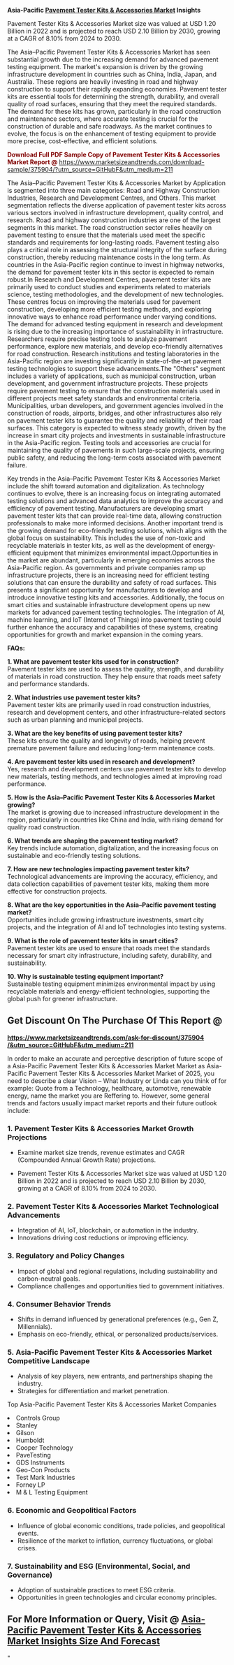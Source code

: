 <p><strong>Asia-Pacific&nbsp;<a href=""https://www.marketsizeandtrends.com/download-sample/375904/&amp;utm_source=GitHubF&amp;utm_medium=211"">Pavement Tester Kits & Accessories Market</a> Insights</strong></p><p>Pavement Tester Kits & Accessories Market size was valued at USD 1.20 Billion in 2022 and is projected to reach USD 2.10 Billion by 2030, growing at a CAGR of 8.10% from 2024 to 2030.</p><p><p>The Asia–Pacific Pavement Tester Kits & Accessories Market has seen substantial growth due to the increasing demand for advanced pavement testing equipment. The market's expansion is driven by the growing infrastructure development in countries such as China, India, Japan, and Australia. These regions are heavily investing in road and highway construction to support their rapidly expanding economies. Pavement tester kits are essential tools for determining the strength, durability, and overall quality of road surfaces, ensuring that they meet the required standards. The demand for these kits has grown, particularly in the road construction and maintenance sectors, where accurate testing is crucial for the construction of durable and safe roadways. As the market continues to evolve, the focus is on the enhancement of testing equipment to provide more precise, cost-effective, and efficient solutions. <p><strong><span style="color: #800000;">Download Full PDF Sample Copy of Pavement Tester Kits & Accessories Market Report @</span>&nbsp;</strong><a href="https://www.marketsizeandtrends.com/download-sample/375904/?utm_source=GitHubF&amp;utm_medium=211" target="_blank">https://www.marketsizeandtrends.com/download-sample/375904/?utm_source=GitHubF&amp;utm_medium=211</a></p></p><p>The Asia–Pacific Pavement Tester Kits & Accessories Market by Application is segmented into three main categories: Road and Highway Construction Industries, Research and Development Centres, and Others. This market segmentation reflects the diverse application of pavement tester kits across various sectors involved in infrastructure development, quality control, and research. Road and highway construction industries are one of the largest segments in this market. The road construction sector relies heavily on pavement testing to ensure that the materials used meet the specific standards and requirements for long-lasting roads. Pavement testing also plays a critical role in assessing the structural integrity of the surface during construction, thereby reducing maintenance costs in the long term. As countries in the Asia-Pacific region continue to invest in highway networks, the demand for pavement tester kits in this sector is expected to remain robust.In Research and Development Centres, pavement tester kits are primarily used to conduct studies and experiments related to materials science, testing methodologies, and the development of new technologies. These centres focus on improving the materials used for pavement construction, developing more efficient testing methods, and exploring innovative ways to enhance road performance under varying conditions. The demand for advanced testing equipment in research and development is rising due to the increasing importance of sustainability in infrastructure. Researchers require precise testing tools to analyze pavement performance, explore new materials, and develop eco-friendly alternatives for road construction. Research institutions and testing laboratories in the Asia-Pacific region are investing significantly in state-of-the-art pavement testing technologies to support these advancements.The "Others" segment includes a variety of applications, such as municipal construction, urban development, and government infrastructure projects. These projects require pavement testing to ensure that the construction materials used in different projects meet safety standards and environmental criteria. Municipalities, urban developers, and government agencies involved in the construction of roads, airports, bridges, and other infrastructures also rely on pavement tester kits to guarantee the quality and reliability of their road surfaces. This category is expected to witness steady growth, driven by the increase in smart city projects and investments in sustainable infrastructure in the Asia-Pacific region. Testing tools and accessories are crucial for maintaining the quality of pavements in such large-scale projects, ensuring public safety, and reducing the long-term costs associated with pavement failure.</p><p>Key trends in the Asia–Pacific Pavement Tester Kits & Accessories Market include the shift toward automation and digitalization. As technology continues to evolve, there is an increasing focus on integrating automated testing solutions and advanced data analytics to improve the accuracy and efficiency of pavement testing. Manufacturers are developing smart pavement tester kits that can provide real-time data, allowing construction professionals to make more informed decisions. Another important trend is the growing demand for eco-friendly testing solutions, which aligns with the global focus on sustainability. This includes the use of non-toxic and recyclable materials in tester kits, as well as the development of energy-efficient equipment that minimizes environmental impact.Opportunities in the market are abundant, particularly in emerging economies across the Asia-Pacific region. As governments and private companies ramp up infrastructure projects, there is an increasing need for efficient testing solutions that can ensure the durability and safety of road surfaces. This presents a significant opportunity for manufacturers to develop and introduce innovative testing kits and accessories. Additionally, the focus on smart cities and sustainable infrastructure development opens up new markets for advanced pavement testing technologies. The integration of AI, machine learning, and IoT (Internet of Things) into pavement testing could further enhance the accuracy and capabilities of these systems, creating opportunities for growth and market expansion in the coming years.</p><p><strong>FAQs:</strong></p><p><strong>1. What are pavement tester kits used for in construction?</strong><br>Pavement tester kits are used to assess the quality, strength, and durability of materials in road construction. They help ensure that roads meet safety and performance standards.</p><p><strong>2. What industries use pavement tester kits?</strong><br>Pavement tester kits are primarily used in road construction industries, research and development centers, and other infrastructure-related sectors such as urban planning and municipal projects.</p><p><strong>3. What are the key benefits of using pavement tester kits?</strong><br>These kits ensure the quality and longevity of roads, helping prevent premature pavement failure and reducing long-term maintenance costs.</p><p><strong>4. Are pavement tester kits used in research and development?</strong><br>Yes, research and development centers use pavement tester kits to develop new materials, testing methods, and technologies aimed at improving road performance.</p><p><strong>5. How is the Asia–Pacific Pavement Tester Kits & Accessories Market growing?</strong><br>The market is growing due to increased infrastructure development in the region, particularly in countries like China and India, with rising demand for quality road construction.</p><p><strong>6. What trends are shaping the pavement testing market?</strong><br>Key trends include automation, digitalization, and the increasing focus on sustainable and eco-friendly testing solutions.</p><p><strong>7. How are new technologies impacting pavement tester kits?</strong><br>Technological advancements are improving the accuracy, efficiency, and data collection capabilities of pavement tester kits, making them more effective for construction projects.</p><p><strong>8. What are the key opportunities in the Asia–Pacific pavement testing market?</strong><br>Opportunities include growing infrastructure investments, smart city projects, and the integration of AI and IoT technologies into testing systems.</p><p><strong>9. What is the role of pavement tester kits in smart cities?</strong><br>Pavement tester kits are used to ensure that roads meet the standards necessary for smart city infrastructure, including safety, durability, and sustainability.</p><p><strong>10. Why is sustainable testing equipment important?</strong><br>Sustainable testing equipment minimizes environmental impact by using recyclable materials and energy-efficient technologies, supporting the global push for greener infrastructure.</p></p><h2><strong>Get Discount On The Purchase Of This Report @&nbsp;</strong></h2><p><strong><a href=""https://www.marketsizeandtrends.com/ask-for-discount/375904/&amp;utm_source=GitHubF&amp;utm_medium=211"" target=""_blank"">https://www.marketsizeandtrends.com/ask-for-discount/375904<br />/&amp;utm_source=GitHubF&amp;utm_medium=211</a></strong></p><p>In order to make an accurate and perceptive description of future scope of a Asia-Pacific&nbsp;Pavement Tester Kits & Accessories Market Market as Asia-Pacific&nbsp;Pavement Tester Kits & Accessories Market Market of 2025, you need to describe a clear Vision &ndash; What Industry or Linda can you think of for example: Quote from a Technology, healthcare, automotive, renewable energy, name the market you are Reffering to. However, some general trends and factors usually impact market reports and their future outlook include:</p><h3>1.&nbsp;<strong>Pavement Tester Kits & Accessories Market Growth Projections</strong></h3><ul><li>Examine market size trends, revenue estimates and CAGR (Compounded Annual Growth Rate) projections.</li><li><p>Pavement Tester Kits & Accessories Market size was valued at USD 1.20 Billion in 2022 and is projected to reach USD 2.10 Billion by 2030, growing at a CAGR of 8.10% from 2024 to 2030.</p></li></ul><h3>2.&nbsp;<strong>Pavement Tester Kits & Accessories Market Technological Advancements</strong></h3><ul><li>Integration of AI, IoT, blockchain, or automation in the industry.</li><li>Innovations driving cost reductions or improving efficiency.</li></ul><h3>3.&nbsp;<strong>Regulatory and Policy Changes</strong></h3><ul><li>Impact of global and regional regulations, including sustainability and carbon-neutral goals.</li><li>Compliance challenges and opportunities tied to government initiatives.</li></ul><h3>4.&nbsp;<strong>Consumer Behavior Trends</strong></h3><ul><li>Shifts in demand influenced by generational preferences (e.g., Gen Z, Millennials).</li><li>Emphasis on eco-friendly, ethical, or personalized products/services.</li></ul><h3>5.&nbsp;<strong>Asia-Pacific Pavement Tester Kits & Accessories Market Competitive Landscape</strong></h3><ul><li>Analysis of key players, new entrants, and partnerships shaping the industry.</li><li>Strategies for differentiation and market penetration.</li></ul><p data-pm-slice=""1 1 []"">Top Asia-Pacific Pavement Tester Kits & Accessories Market Companies</p><div data-test-id=""""><p><li>Controls Group</li><li> Stanley</li><li> Gilson</li><li> Humboldt</li><li> Cooper Technology</li><li> PaveTesting</li><li> GDS Instruments</li><li> Geo-Con Products</li><li> Test Mark Industries</li><li> Forney LP</li><li> M & L Testing Equipment</li></p></div><h3>6.&nbsp;<strong>Economic and Geopolitical Factors</strong></h3><ul><li>Influence of global economic conditions, trade policies, and geopolitical events.</li><li>Resilience of the market to inflation, currency fluctuations, or global crises.</li></ul><h3>7.&nbsp;<strong>Sustainability and ESG (Environmental, Social, and Governance)</strong></h3><ul><li>Adoption of sustainable practices to meet ESG criteria.</li><li>Opportunities in green technologies and circular economy principles.</li></ul><h2><strong>For More Information or Query, Visit @&nbsp;</strong><a href=""https://www.verifiedmarketreports.com/product/pavement-tester-kits-accessories-market/"" target=""_blank"">Asia-Pacific Pavement Tester Kits & Accessories Market Insights Size And Forecast</a></h2>"
